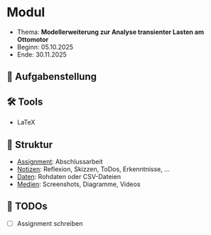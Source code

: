 # Modul

- Thema: **Modellerweiterung zur Analyse transienter Lasten am Ottomotor**
- Beginn: 05.10.2025
- Ende: 30.11.2025

## 🎯 Aufgabenstellung

## 🛠️ Tools
- LaTeX

## 📁 Struktur
- [Assignment](assignment/): Abschlussarbeit
- [Notizen](notes/): Reflexion, Skizzen, ToDos, Erkenntnisse, ...
- [Daten](data/): Rohdaten oder CSV-Dateien
- [Medien](media/): Screenshots, Diagramme, Videos

## 📌 TODOs
- [ ] Assignment schreiben
